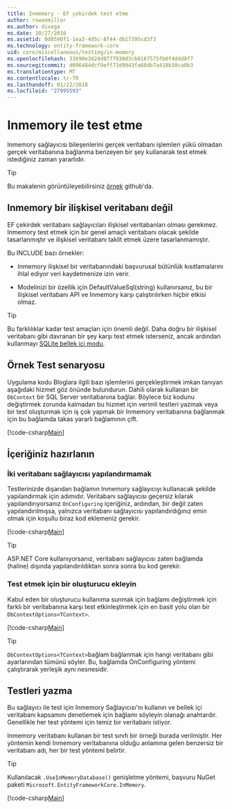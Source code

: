 ```yaml
---
title: Inmemory - EF çekirdek test etme
author: rowanmiller
ms.author: divega
ms.date: 10/27/2016
ms.assetid: 0d0590f1-1ea3-4d5c-8f44-db17395cd3f3
ms.technology: entity-framework-core
uid: core/miscellaneous/testing/in-memory
ms.openlocfilehash: 33690e3424d0777930d3cb8167575fb0f4ddd8f7
ms.sourcegitcommit: d096484dcf9eff73d9943fa60db7a418b10ca0b3
ms.translationtype: MT
ms.contentlocale: tr-TR
ms.lasthandoff: 01/22/2018
ms.locfileid: "27995593"
---
```

# <a name="testing-with-inmemory"></a>Inmemory ile test etme

Inmemory sağlayıcısı bileşenlerini gerçek veritabanı işlemleri yükü olmadan gerçek veritabanına bağlanma benzeyen bir şey kullanarak test etmek istediğiniz zaman yararlıdır.

> [!TIP]  
> Bu makalenin görüntüleyebilirsiniz [örnek](https://github.com/aspnet/EntityFramework.Docs/tree/master/samples/core/Miscellaneous/Testing) github'da.

## <a name="inmemory-is-not-a-relational-database"></a>Inmemory bir ilişkisel veritabanı değil

EF çekirdek veritabanı sağlayıcıları ilişkisel veritabanları olması gerekmez. Inmemory test etmek için bir genel amaçlı veritabanı olacak şekilde tasarlanmıştır ve ilişkisel veritabanı taklit etmek üzere tasarlanmamıştır.

Bu INCLUDE bazı örnekler:
* Inmemory ilişkisel bir veritabanındaki başvurusal bütünlük kısıtlamalarını ihlal ediyor veri kaydetmenize izin verir.

* Modelinizi bir özellik için DefaultValueSql(string) kullanırsanız, bu bir ilişkisel veritabanı API ve Inmemory karşı çalıştırılırken hiçbir etkisi olmaz.

> [!TIP]  
> Bu farklılıklar kadar test amaçları için önemli değil. Daha doğru bir ilişkisel veritabanı gibi davranan bir şey karşı test etmek isterseniz, ancak ardından kullanmayı [SQLite bellek içi modu](sqlite.md).

## <a name="example-testing-scenario"></a>Örnek Test senaryosu

Uygulama kodu Bloglara ilgili bazı işlemlerini gerçekleştirmek imkan tanıyan aşağıdaki hizmet göz önünde bulundurun. Dahili olarak kullanan bir `DbContext` bir SQL Server veritabanına bağlar. Böylece biz kodunu değiştirmek zorunda kalmadan bu hizmet için verimli testleri yazmak veya bir test oluşturmak için iş çok yapmak bir Inmemory veritabanına bağlanmak için bu bağlamda takas yararlı bağlamının çift.

[!code-csharp[Main](../../../../samples/core/Miscellaneous/Testing/BusinessLogic/BlogService.cs)]

## <a name="get-your-context-ready"></a>İçeriğiniz hazırlanın

### <a name="avoid-configuring-two-database-providers"></a>İki veritabanı sağlayıcısı yapılandırmamak

Testlerinizde dışarıdan bağlamın Inmemory sağlayıcıyı kullanacak şekilde yapılandırmak için adımıdır. Veritabanı sağlayıcısı geçersiz kılarak yapılandırıyorsanız `OnConfiguring` içeriğiniz, ardından, bir değil zaten yapılandırılmışsa, yalnızca veritabanı sağlayıcısı yapılandırdığınız emin olmak için koşullu biraz kod eklemeniz gerekir.

[!code-csharp[Main](../../../../samples/core/Miscellaneous/Testing/BusinessLogic/BloggingContext.cs#OnConfiguring)]

> [!TIP]  
> ASP.NET Core kullanıyorsanız, veritabanı sağlayıcısı zaten bağlamda (haline) dışında yapılandırıldıktan sonra sonra bu kod gerekir.

### <a name="add-a-constructor-for-testing"></a>Test etmek için bir oluşturucu ekleyin

Kabul eden bir oluşturucu kullanıma sunmak için bağlamı değiştirmek için farklı bir veritabanına karşı test etkinleştirmek için en basit yolu olan bir `DbContextOptions<TContext>`.

[!code-csharp[Main](../../../../samples/core/Miscellaneous/Testing/BusinessLogic/BloggingContext.cs#Constructors)]

> [!TIP]  
> `DbContextOptions<TContext>`bağlam bağlanmak için hangi veritabanı gibi ayarlarından tümünü söyler. Bu, bağlamda OnConfiguring yöntemi çalıştırarak yerleşik aynı nesnesidir.

## <a name="writing-tests"></a>Testleri yazma

Bu sağlayıcı ile test için Inmemory Sağlayıcısı'nı kullanın ve bellek içi veritabanı kapsamını denetlemek için bağlamı söyleyin olanağı anahtardır. Genellikle her test yöntemi için temiz bir veritabanı istiyor.

Inmemory veritabanı kullanan bir test sınıfı bir örneği burada verilmiştir. Her yöntemin kendi Inmemory veritabanına olduğu anlamına gelen benzersiz bir veritabanı adı, her bir test yöntemi belirtir.

>[!TIP]
> Kullanılacak `.UseInMemoryDatabase()` genişletme yöntemi, başvuru NuGet paketi `Microsoft.EntityFrameworkCore.InMemory`.

[!code-csharp[Main](../../../../samples/core/Miscellaneous/Testing/TestProject/InMemory/BlogServiceTests.cs)]
